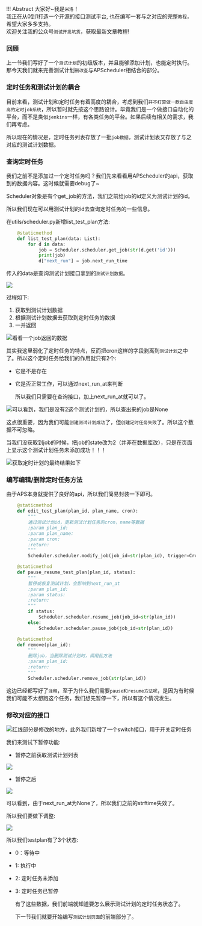 !!! Abstract 大家好~我是`米洛`！<br/>
我正在从0到1打造一个开源的接口测试平台, 也在编写一套与之对应的完整`教程`，希望大家多多支持。<br/>
欢迎关注我的公众号`测试开发坑货`，获取最新文章教程! 

### 回顾

  上一节我们写好了一个`测试计划`的初级版本，并且能够添加计划，也能定时执行。那今天我们就来完善测试计划`删改查`与APScheduler相结合的部分。
  
### 定时任务和测试计划的耦合

  目前来看，测试计划和定时任务有着高度的耦合，考虑到我们`并不打算做一款自由度高的定时job系统`，所以暂时就先按这个思路设计。毕竟我们是一个做接口自动化的平台，而不是类似`jenkins`一样，有各类任务的平台。如果后续有相关的需求，我们再考虑。
  
  所以现在的情况是，定时任务列表存放了一批`job数据`，测试计划表又存放了与之对应的测试计划数据。
  
### 查询定时任务

  我们之前不是添加过一个定时任务吗？我们先来看看用APScheduler的api，获取到的数据内容。这时候就需要debug了~
  
  Scheduler对象是有个get_job的方法，我们之前给job的id定义为测试计划的id。
  
  所以我们现在可以用测试计划的id去查询定时任务的一些信息。
  
  在utils/scheduler.py新增list_test_plan方法:
  
```python
    @staticmethod
    def list_test_plan(data: List):
        for d in data:
            job = Scheduler.scheduler.get_job(str(d.get('id')))
            print(job)
            d["next_run"] = job.next_run_time
```

  传入的data是查询测试计划接口拿到的`测试计划数据`。

![](https://static.pity.fun/picture/2021-11-6/1636166699222-image.png)

  过程如下:
  
1. 获取到测试计划数据
2. 根据测试计划数据去获取到定时任务的数据
3. 一并返回

![看看一个job返回的数据](https://static.pity.fun/picture/2021-11-6/1636167413507-image.png)

  其实我这里弱化了定时任务的特点，反而把cron这样的字段剥离到`测试计划`之中了。所以这个定时任务给我们的作用就只有2个:
  
- 它是不是存在
- 它是否正常工作，可以通过next_run_at来判断

  所以我们只需要在查询接口，加上next_run_at就可以了。
  
![可以看到，我们是没有2这个测试计划的，所以查出来的job是None](https://static.pity.fun/picture/2021-11-6/1636167597327-image.png)

  这点很重要，因为我们可能`创建测试计划成功`了，但`创建定时任务失败`了。所以这个数据不可忽略。
  
  当我们没获取到job的时候，把job的state改为2（并非在数据库改），只是在页面上显示这个测试计划任务未添加成功！！！
  
![获取定时计划的最终结果如下](https://static.pity.fun/picture/2021-11-6/1636168136795-image.png)

### 编写编辑/删除定时任务方法

  由于APS本身就提供了良好的api，所以我们简易封装一下即可。
  
```python
    @staticmethod
    def edit_test_plan(plan_id, plan_name, cron):
        """
        通过测试计划id，更新测试计划任务的cron，name等数据
        :param plan_id:
        :param plan_name:
        :param cron:
        :return:
        """
        Scheduler.scheduler.modify_job(job_id=str(plan_id), trigger=CronTrigger.from_crontab(cron), name=plan_name)

    @staticmethod
    def pause_resume_test_plan(plan_id, status):
        """
        暂停或恢复测试计划，会影响到next_run_at
        :param plan_id:
        :param status:
        :return:
        """
        if status:
            Scheduler.scheduler.resume_job(job_id=str(plan_id))
        else:
            Scheduler.scheduler.pause_job(job_id=str(plan_id))

    @staticmethod
    def remove(plan_id):
        """
        删除job，当删除测试计划时，调用此方法
        :param plan_id:
        :return:
        """
        Scheduler.scheduler.remove_job(str(plan_id))
```

  这边已经都写好了`注释`，至于为什么我们需要`pause和resume方法呢`，是因为有时候我们可能不太想跑这个任务，我们想先暂停一下，所以有这个情况发生。
  
### 修改对应的接口

![红线部分是修改的地方，此外我们新增了一个switch接口，用于开关定时任务](https://static.pity.fun/picture/2021-11-6/1636168423708-image.png)

  我们来测试下暂停功能:
  
- 暂停之前获取测试计划列表

![](https://static.pity.fun/picture/2021-11-6/1636168504845-image.png)

- 暂停之后

![](https://static.pity.fun/picture/2021-11-6/1636168580018-image.png)

  可以看到，由于next_run_at为None了，所以我们之前的strftime失效了。
  
  所以我们要做下调整:
  
![](https://static.pity.fun/picture/2021-11-6/1636168761603-image.png)

  所以我们testplan有了3个状态:
  
- 0：等待中
- 1: 执行中
- 2: 定时任务未添加
- 3: 定时任务已暂停

  有了这些数据，我们前端就知道要怎么展示测试计划的定时任务状态了。
  
  下一节我们就要开始编写`测试计划页面`的前端部分了。